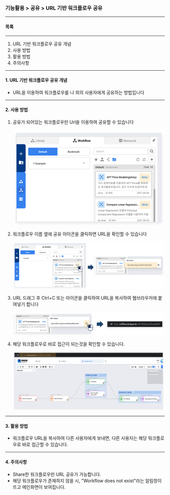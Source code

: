 ### 기능활용 > 공유 > URL 기반 워크플로우 공유



------

#### 목록

------

1. URL 기반 워크플로우 공유 개념
2. 사용 방법
3. 활용 방법
4. 주의사항



---

#### 1. URL 기반 워크플로우 공유 개념

- URL을 이용하여 워크플로우를 나 외의 사용자에게 공유하는 방법입니다

  

------

#### 2. 사용 방법 

1. 공유가 되어있는 워크플로우만 Url을 이용하여 공유할 수 있습니다

   ![](./img/기능활용_04_공유_06_URL_기반_워크플로우_공유-01.png)



2. 워크플로우 이름 옆에 공유 아이콘을 클릭하면 URL을 확인할 수 있습니다

   ![](./img/기능활용_04_공유_06_URL_기반_워크플로우_공유-02.png)



3. URL 드래그 후 Ctrl+C 또는 아이콘을 클릭하여 URL을 복사하여 웹브라우저에 붙여넣기 합니다

   ![](./img/기능활용_04_공유_06_URL_기반_워크플로우_공유-03.png)



5. 해당 워크플로우로 바로 접근이 되는것을 확인할 수 있습니다.

   ![](./img/기능활용_04_공유_06_URL_기반_워크플로우_공유-04.png)


---

#### 3. 활용 방법

- 워크플로우 URL을 복사하여 다른 사용자에게 보내면, 다른 사용자는 해당 워크플로우로 바로 접근할 수 있습니다.



---

#### 4. 주의사항

- Share한 워크플로우만 URL 공유가 가능합니다.
- 해당 워크플로우가 존재하지 않을 시, "Workflow does not exist"라는 알림창이 뜨고 메인화면이 보여집니다.

